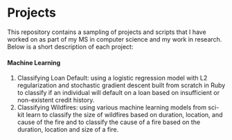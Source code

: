 # Projects
This repository contains a sampling of projects and scripts that I have worked on as part of my MS in computer science and my work in research. Below is a short description of each project:

#### Machine Learning
  1. Classifying Loan Default: using a logistic regression model with L2 regularization and stochastic gradient descent built from scratch in Ruby to classify if an individual will default on a loan based on insufficient or non-existent credit history.
  2. Classifying Wildfires: using various machine learning models from sci-kit learn to classify the size of wildfires based on duration, location, and cause of the fire and to classify the cause of a fire based on the duration, location and size of a fire. 
